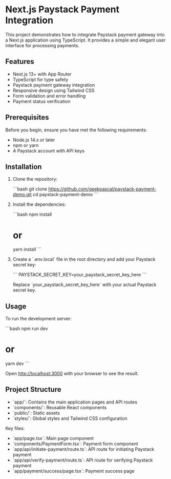 # Next.js Paystack Payment Integration

This project demonstrates how to integrate Paystack payment gateway into a Next.js application using TypeScript. It provides a simple and elegant user interface for processing payments.

## Features

- Next.js 13+ with App Router
- TypeScript for type safety
- Paystack payment gateway integration
- Responsive design using Tailwind CSS
- Form validation and error handling
- Payment status verification

## Prerequisites

Before you begin, ensure you have met the following requirements:

- Node.js 14.x or later
- npm or yarn
- A Paystack account with API keys

## Installation

1. Clone the repository:

   \`\`\`bash
   git clone https://github.com/geekpascal/paystack-payment-demo.git
   cd paystack-payment-demo
   \`\`\`

2. Install the dependencies:

   \`\`\`bash
   npm install
   # or
   yarn install
   \`\`\`

3. Create a \`.env.local\` file in the root directory and add your Paystack secret key:

   \`\`\`
   PAYSTACK_SECRET_KEY=your_paystack_secret_key_here
   \`\`\`

   Replace \`your_paystack_secret_key_here\` with your actual Paystack secret key.

## Usage

To run the development server:

\`\`\`bash
npm run dev
# or
yarn dev
\`\`\`

Open [http://localhost:3000](http://localhost:3000) with your browser to see the result.

## Project Structure

- \`app/\`: Contains the main application pages and API routes
- \`components/\`: Reusable React components
- \`public/\`: Static assets
- \`styles/\`: Global styles and Tailwind CSS configuration

Key files:

- \`app/page.tsx\`: Main page component
- \`components/PaymentForm.tsx\`: Payment form component
- \`app/api/initiate-payment/route.ts\`: API route for initiating Paystack payment
- \`app/api/verify-payment/route.ts\`: API route for verifying Paystack payment
- \`app/payment/success/page.tsx\`: Payment success page

